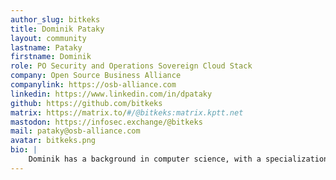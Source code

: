 ```yaml
---
author_slug: bitkeks
title: Dominik Pataky
layout: community
lastname: Pataky
firstname: Dominik
role: PO Security and Operations Sovereign Cloud Stack
company: Open Source Business Alliance
companylink: https://osb-alliance.com
linkedin: https://www.linkedin.com/in/dpataky
github: https://github.com/bitkeks
matrix: https://matrix.to/#/@bitkeks:matrix.kptt.net
mastodon: https://infosec.exchange/@bitkeks
mail: pataky@osb-alliance.com
avatar: bitkeks.png
bio: |
    Dominik has a background in computer science, with a specialization in networks, APIs, Linux and security. He has experience programming in Python, Go, some Rust and Java. Apart from that he is also an advocate for FOSS and open source infrastructures. His professional experience includes working in the finance sector as an information security specialist, researching a tenant-aware pod-to-pod traffic encryption layer in OpenShift and handling the implementation of regulatory compliance requirements in security-sensitive IT systems. The time as an IT freelancer provided him with a lot of insight into running a small enterprise from scratch. In the Sovereign Cloud Stack project he fills the role as the Product Owner for security and operations.
---
```


